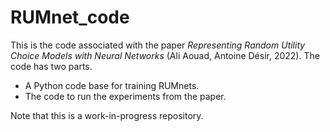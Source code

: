 # RUMnet_code

This is the code associated with the paper *Representing Random Utility Choice Models with Neural Networks* (Ali Aouad, Antoine Désir, 2022). The code has two parts.

- A Python code base for training RUMnets.
- The code to run the experiments from the paper.

Note that this is a work-in-progress repository.
